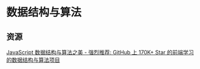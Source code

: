 # 数据结构与算法

## 资源

[JavaScript 数据结构与算法之美 - 强烈推荐: GitHub 上 170K+ Star 的前端学习的数据结构与算法项目](https://github.com/biaochenxuying/blog/issues/43)
